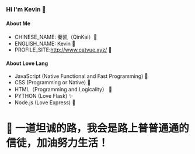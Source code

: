 ### Hi I'm Kevin 👋
#### About Me
 - CHINESE_NAME: 秦凯（QinKai）🍔
 - ENGLISH_NAME: Kevin 🍕
 - PROFILE_SITE:http://www.catvue.xyz/   🍓
#### About Love Lang
 - JavaScript (Native Functional and Fast Programming) 💍
 - CSS (Programming or Native) 🎃
 - HTML（Programming and Logicality） 🎍
 - PYTHON (Love Flask) ✨
 - Node.js (Love Express) 🎈
# 🍭 一道坦诚的路，我会是路上普普通通的信徒，加油努力生活！
<!--
**Keviniswhite/Keviniswhite** is a ✨ _special_ ✨ repository because its `README.md` (this file) appears on your GitHub profile.

Here are some ideas to get you started:

- 🔭 I’m currently working on ...
- 🌱 I’m currently learning ...
- 👯 I’m looking to collaborate on ...
- 🤔 I’m looking for help with ...
- 💬 Ask me about ...
- 📫 How to reach me: ...
- 😄 Pronouns: ...
- ⚡ Fun fact: ...
-->
